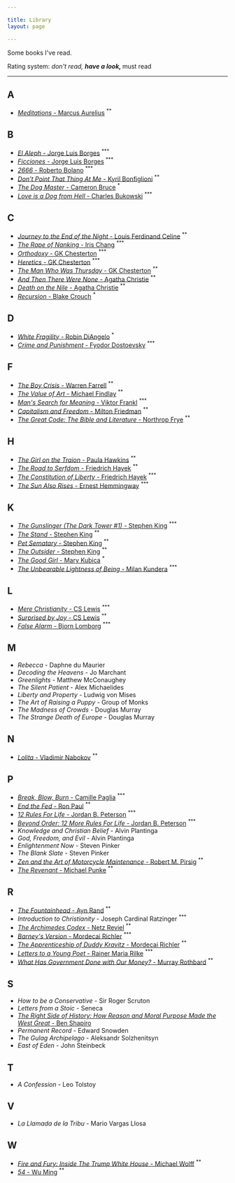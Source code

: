 ```yaml
---

title: Library
layout: page

---
```


Some books I've read. 

Rating system: <sup>*</sup> don't read, <sup>**</sup> have a look, <sup>***</sup> must read

---

## A

* [_Meditations_ - Marcus Aurelius](https://www.goodreads.com/book/show/61348881-meditations?from_search=true&from_srp=true&qid=t7pBgdvRmj&rank=3) <sup>**</sup>

## B

* [_El Aleph_ - Jorge Luis Borges](https://www.goodreads.com/book/show/21795321-el-aleph?from_search=true&from_srp=true&qid=ZtWFpU2Qdi&rank=1) <sup>***</sup>
* [_Ficciones_ - Jorge Luis Borges](https://www.goodreads.com/book/show/426504.Ficciones) <sup>***</sup>
* [_2666_ - Roberto Bolano](https://www.goodreads.com/book/show/63032.2666?from_search=true&from_srp=true&qid=L9YcrUH4vI&rank=1) <sup>***</sup>
* [_Don't Point That Thing At Me_ - Kyril Bonfiglioni](https://www.goodreads.com/book/show/22598061-don-t-point-that-thing-at-me) <sup>**</sup>
* [_The Dog Master_ - Cameron Bruce](https://www.goodreads.com/book/show/22238176-the-dog-master) <sup>*</sup>
* [_Love is a Dog from Hell_ - Charles Bukowski](https://www.goodreads.com/book/show/6563890-love-is-a-dog-from-hell) <sup>***</sup>

## C

* [_Journey to the End of the Night_ - Louis Ferdinand Celine](https://www.goodreads.com/book/show/677992.Journey_to_the_End_of_the_Night) <sup>**</sup>
* [_The Rape of Nanking_ - Iris Chang](https://www.goodreads.com/book/show/95784.The_Rape_of_Nanking) <sup>***</sup>
* [_Orthodoxy_ - GK Chesterton](https://www.goodreads.com/book/show/87665.Orthodoxy) <sup>***</sup>
* [_Heretics_ - GK Chesterton](https://www.goodreads.com/book/show/612143.Heretics) <sup>***</sup>
* [_The Man Who Was Thursday_ - GK Chesterton](https://www.goodreads.com/book/show/184419.The_Man_Who_Was_Thursday) <sup>**</sup>
* [_And Then There Were None_ - Agatha Christie](https://www.goodreads.com/book/show/46265792-and-then-there-were-none) <sup>**</sup>
* [_Death on the Nile_ - Agatha Christie](https://www.goodreads.com/book/show/131359.Death_on_the_Nile) <sup>**</sup>
* [_Recursion_ - Blake Crouch](https://www.goodreads.com/book/show/42046112-recursion) <sup>*</sup>

## D

* [_White Fragility_ - Robin DiAngelo](https://www.goodreads.com/book/show/43708708-white-fragility) <sup>*</sup>
* [_Crime and Punishment_ - Fyodor Dostoevsky](https://www.goodreads.com/book/show/20351058-crime-and-punishment) <sup>***</sup>

## F

* [_The Boy Crisis_ - Warren Farrell](https://www.goodreads.com/book/show/37854870-the-boy-crisis) <sup>**</sup>
* [_The Value of Art_ - Michael Findlay](https://www.goodreads.com/book/show/13641387-the-value-of-art) <sup>**</sup>
* [_Man's Search for Meaning_ - Viktor Frankl](https://www.goodreads.com/book/show/17204679-man-s-search-for-meaning) <sup>***</sup>
* [_Capitalism and Freedom_ - Milton Friedman](https://www.goodreads.com/book/show/51877.Capitalism_and_Freedom) <sup>**</sup>
* [_The Great Code: The Bible and Literature_ - Northrop Frye](https://www.goodreads.com/book/show/318117.The_Great_Code) <sup>**</sup>

## H

* [_The Girl on the Traion_ - Paula Hawkins](https://www.goodreads.com/book/show/22557272-the-girl-on-the-train) <sup>**</sup>
* [_The Road to Serfdom_ - Friedrich Hayek](https://www.goodreads.com/book/show/299215.The_Road_to_Serfdom) <sup>**</sup>
* [_The Constitution of Liberty_ - Friedrich Hayek](https://www.goodreads.com/book/show/1044658.The_Constitution_of_Liberty) <sup>***</sup>
* [_The Sun Also Rises_ - Ernest Hemmingway](https://www.goodreads.com/book/show/3876.The_Sun_Also_Rises) <sup>***</sup>


## K

* [_The Gunslinger (The Dark Tower #1)_ - Stephen King](https://www.goodreads.com/book/show/43615.The_Gunslinger) <sup>***</sup>
* [_The Stand_ - Stephen King](https://www.goodreads.com/book/show/87591651-the-stand) <sup>**</sup>
* [_Pet Sematary_ - Stephen King](https://www.goodreads.com/book/show/33124137-pet-sematary) <sup>**</sup>
* [_The Outsider_ - Stephen King](https://www.goodreads.com/book/show/36124936-the-outsider) <sup>**</sup>
* [_The Good Girl_ - Mary Kubica](https://www.goodreads.com/book/show/18812405-the-good-girl) <sup>*</sup>
* [_The Unbearable Lightness of Being_ - Milan Kundera](https://www.goodreads.com/book/show/96573.The_Unbearable_Lightness_of_Being) <sup>***</sup>

## L


* [_Mere Christianity_ - CS Lewis](https://www.goodreads.com/book/show/40792344-mere-christianity) <sup>***</sup>
* [_Surprised by Joy_ - CS Lewis](https://www.goodreads.com/book/show/121732.Surprised_by_Joy) <sup>**</sup>
* [_False Alarm_ - Bjorn Lomborg](https://www.goodreads.com/book/show/49089453-false-alarm) <sup>***</sup>

## M

* _Rebecca_ - Daphne du Maurier
* _Decoding the Heavens_ - Jo Marchant
* _Greenlights_ - Matthew McConaughey
* _The Silent Patient_ - Alex Michaelides
* _Liberty and Property_ - Ludwig von Mises
* _The Art of Raising a Puppy_ - Group of Monks
* _The Madness of Crowds_ - Douglas Murray
* _The Strange Death of Europe_ - Douglas Murray

## N

* [_Lolita_ - Vladimir Nabokov](https://www.goodreads.com/book/show/7604.Lolita) <sup>**</sup>

## P

* [_Break, Blow, Burn_ - Camille Paglia](https://www.goodreads.com/book/show/48258.Break_Blow_Burn) <sup>***</sup>
* [_End the Fed_ - Ron Paul](https://www.goodreads.com/book/show/6388946-end-the-fed) <sup>**</sup>
* [_12 Rules For Life_ - Jordan B. Peterson](https://www.goodreads.com/book/show/30257963-12-rules-for-life) <sup>***</sup>
* [_Beyond Order: 12 More Rules For Life_ - Jordan B. Peterson](https://www.goodreads.com/book/show/56019043-beyond-order) <sup>***</sup>
* _Knowledge and Christian Belief_ - Alvin Plantinga
* _God, Freedom, and Evil_ - Alvin Plantinga
* _Enlightenment Now_ - Steven Pinker
* _The Blank Slate_ - Steven Pinker
* [_Zen and the Art of Motorcycle Maintenance_ - Robert M. Pirsig](https://www.goodreads.com/book/show/629.Zen_and_the_Art_of_Motorcycle_Maintenance) <sup>**</sup>
* [_The Revenant_ - Michael Punke](https://www.goodreads.com/book/show/22836957-the-revenant) <sup>**</sup>

## R

* [_The Fountainhead_ - Ayn Rand](https://www.goodreads.com/book/show/2122.The_Fountainhead) <sup>**</sup>
* _Introduction to Christianity_ - Joseph Cardinal Ratzinger <sup>***</sup>
* [_The Archimedes Codex_ - Netz Reviel](https://www.goodreads.com/book/show/28927936-the-archimedes-codex) <sup>**</sup>
* [_Barney's Version_ - Mordecai Richler](https://www.goodreads.com/book/show/196564.Barney_s_Version) <sup>***</sup>
* [_The Apprenticeship of Duddy Kravitz_ - Mordecai Richler](https://www.goodreads.com/book/show/203073.The_Apprenticeship_of_Duddy_Kravitz) <sup>**</sup>
* [_Letters to a Young Poet_ - Rainer Maria Rilke](https://www.goodreads.com/book/show/46199.Letters_to_a_Young_Poet) <sup>***</sup>
* [_What Has Government Done with Our Money?_ - Murray Rothbard](https://www.goodreads.com/book/show/81977.What_Has_Government_Done_to_Our_Money_and_The_Case_for_a_100_Percent_Gold_Dollar) <sup>**</sup>

## S

* _How to be a Conservative_ - Sir Roger Scruton
* _Letters from a Stoic_ - Seneca
* [_The Right Side of History: How Reason and Moral Purpose Made the West Great_ - Ben Shapiro](https://www.goodreads.com/book/show/42649659-the-right-side-of-history)
* _Permanent Record_ - Edward Snowden
* _The Gulag Archipelago_ - Aleksandr Solzhenitsyn
* _East of Eden_ - John Steinbeck

## T

* _A Confession_ - Leo Tolstoy

## V

* _La Llamada de la Tribu_ - Mario Vargas Llosa

## W

* [_Fire and Fury: Inside The Trump White House_ - Michael Wolff](https://www.goodreads.com/book/show/36595101-fire-and-fury) <sup>**</sup>
* [_54_ - Wu Ming](https://www.goodreads.com/book/show/333785.54) <sup>**</sup>

